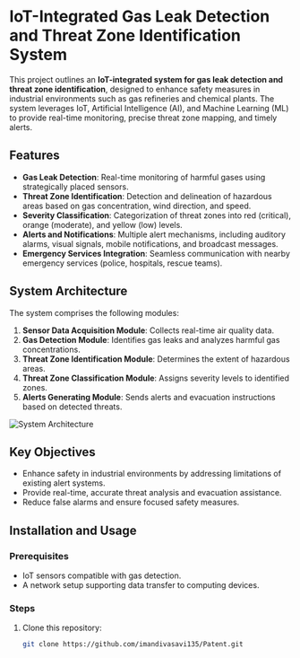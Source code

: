 # IoT-Integrated Gas Leak Detection and Threat Zone Identification System

This project outlines an **IoT-integrated system for gas leak detection and threat zone identification**, designed to enhance safety measures in industrial environments such as gas refineries and chemical plants. The system leverages IoT, Artificial Intelligence (AI), and Machine Learning (ML) to provide real-time monitoring, precise threat zone mapping, and timely alerts.

## Features
- **Gas Leak Detection**: Real-time monitoring of harmful gases using strategically placed sensors.
- **Threat Zone Identification**: Detection and delineation of hazardous areas based on gas concentration, wind direction, and speed.
- **Severity Classification**: Categorization of threat zones into red (critical), orange (moderate), and yellow (low) levels.
- **Alerts and Notifications**: Multiple alert mechanisms, including auditory alarms, visual signals, mobile notifications, and broadcast messages.
- **Emergency Services Integration**: Seamless communication with nearby emergency services (police, hospitals, rescue teams).

## System Architecture
The system comprises the following modules:
1. **Sensor Data Acquisition Module**: Collects real-time air quality data.
2. **Gas Detection Module**: Identifies gas leaks and analyzes harmful gas concentrations.
3. **Threat Zone Identification Module**: Determines the extent of hazardous areas.
4. **Threat Zone Classification Module**: Assigns severity levels to identified zones.
5. **Alerts Generating Module**: Sends alerts and evacuation instructions based on detected threats.

![System Architecture](path/to/architecture-diagram.png)

## Key Objectives
- Enhance safety in industrial environments by addressing limitations of existing alert systems.
- Provide real-time, accurate threat analysis and evacuation assistance.
- Reduce false alarms and ensure focused safety measures.

## Installation and Usage
### Prerequisites
- IoT sensors compatible with gas detection.
- A network setup supporting data transfer to computing devices.

### Steps
1. Clone this repository:
   ```bash
   git clone https://github.com/imandivasavi135/Patent.git
